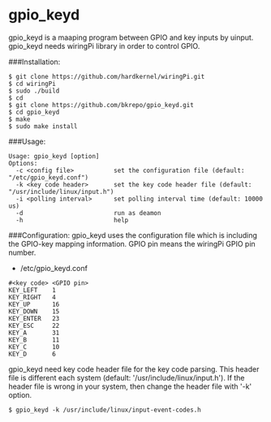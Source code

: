 gpio_keyd
========

gpio_keyd is a maaping program between GPIO and key inputs by uinput.
gpio_keyd needs wiringPi library in order to control GPIO.

###Installation:

```
$ git clone https://github.com/hardkernel/wiringPi.git
$ cd wiringPi
$ sudo ./build
$ cd
$ git clone https://github.com/bkrepo/gpio_keyd.git
$ cd gpio_keyd
$ make
$ sudo make install
```

###Usage:
```
Usage: gpio_keyd [option]
Options:
  -c <config file>           set the configuration file (default: "/etc/gpio_keyd.conf")
  -k <key code header>       set the key code header file (default: "/usr/include/linux/input.h")
  -i <polling interval>      set polling interval time (default: 10000 us)
  -d                         run as deamon
  -h                         help
```

###Configuration:
gpio_keyd uses the configuration file which is including the GPIO-key mapping information.
GPIO pin means the wiringPi GPIO pin number.

* /etc/gpio_keyd.conf
```
#<key code>	<GPIO pin>
KEY_LEFT	1
KEY_RIGHT	4
KEY_UP		16
KEY_DOWN	15
KEY_ENTER	23
KEY_ESC		22
KEY_A		31
KEY_B		11
KEY_C		10
KEY_D		6
```

gpio_keyd need key code header file for the key code parsing.
This header file is different each system (default: '/usr/include/linux/input.h'). If the header file is wrong in your system, then change the header file with '-k' option.
```
$ gpio_keyd -k /usr/include/linux/input-event-codes.h
```
